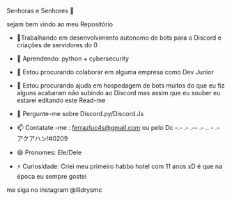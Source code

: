 Senhoras e Senhores 👋
 
sejam bem vindo ao meu Repositório


- 🔭Trabalhando em desenvolvimento autonomo de bots para o Discord e criações de servidores do 0

- 🌱 Aprendendo: python + cybersecurity 

- 👯 Estou procurando colaborar em alguma empresa como Dev Junior

- 🤔 Estou procurando ajuda em hospedagem de bots muitos do que eu fiz alguns acabaram não subindo ao Discord
mas assim que eu souber eu estarei editando este Read-me

- 💬 Pergunte-me sobre Discord.py/Discord.Js

- 📫 Contatate -me : ferrazluc4s@gmail.com  ou pelo Dc -.- .- .-- .- .. - .- アクアハン!#0209

- 😄 Pronomes: Ele/Dele
- ⚡ Curiosidade: Criei meu primeiro habbo hotel com 11 anos xD é que na época eu sempre gostei


me siga no instagram @lildrysmc 

